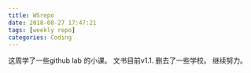 ```yaml
---
title: W5repo
date: 2018-08-27 17:47:21
tags: [weekly repo]
categories: Coding
---
```

这周学了一些github lab 的小课。
文书目前v1.1.
删去了一些学校。
继续努力。
